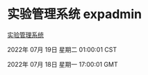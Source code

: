 # 实验管理系统 expadmin
[实验管理系统](http://219.139.198.62:56808/expadmin-782313d2-e1b1-4ea7-932e-3a55e6a1a4d0/)

2022年 07月 19日 星期二 01:00:01 CST

2022年 07月 18日 星期一 17:00:01 GMT
